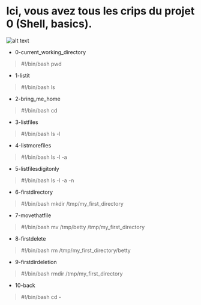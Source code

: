 # Ici, vous avez tous les crips du projet 0 (Shell, basics).

![alt text]([https://i.ibb.co/M5pL3gx4/Screenshot-20250309-001457.jpg])

- 0-current_working_directory

> #!/bin/bash
> pwd

- 1-listit
> #!/bin/bash
ls

- 2-bring_me_home
> #!/bin/bash
cd

- 3-listfiles
> #!/bin/bash
ls -l

- 4-listmorefiles
> #!/bin/bash
ls -l -a

- 5-listfilesdigitonly
> #!/bin/bash
ls -l -a -n

- 6-firstdirectory
> #!/bin/bash
mkdir /tmp/my_first_directory

- 7-movethatfile
> #!/bin/bash
mv /tmp/betty /tmp/my_first_directory

- 8-firstdelete
> #!/bin/bash
rm /tmp/my_first_directory/betty

- 9-firstdirdeletion
> #!/bin/bash
rmdir /tmp/my_first_directory

- 10-back
> #!/bin/bash
cd -

